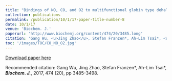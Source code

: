 ```yaml
---
title: "Bindings of NO, CO, and O2 to multifunctional globin type dehaloperoxidase follow the 'sliding scale rule'."
collection: publications
permalink: /publication/10/1/17-paper-title-number-8
date: 10/1/17
venue: 'Biochem. J.'
paperurl: 'http://www.biochemj.org/content/474/20/3485.long'
citation: 'Gang Wu, <u>Jing Zhao</u>, Stefan Franzen*, Ah-Lim Tsai*, <strong><i>Biochem. J.</i></strong>, 2017, 474 (20), pp 3485-3498.'
toc: '/images/TOC/CO_NO_O2.jpg'
---
```


<a href='http://www.biochemj.org/content/474/20/3485.long'>Download paper here</a>

Recommended citation: Gang Wu, Jing Zhao, Stefan Franzen*, Ah-Lim Tsai*, <strong><i>Biochem. J.</i></strong>, 2017, 474 (20), pp 3485-3498.